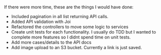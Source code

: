 If there were more time, these are the things I would have done:
* Included pagination in all list returning API calls.
* Added API validation with Joi
* Refactored the controllers to move some logic to services
* Create unit tests for each functionality. I usually do TDD but I wanted to complete more features so I didnt spend time on unit tests.
* Add more cases/details to the API docs
* Add image upload to an S3 bucket. Currently a link is just saved.